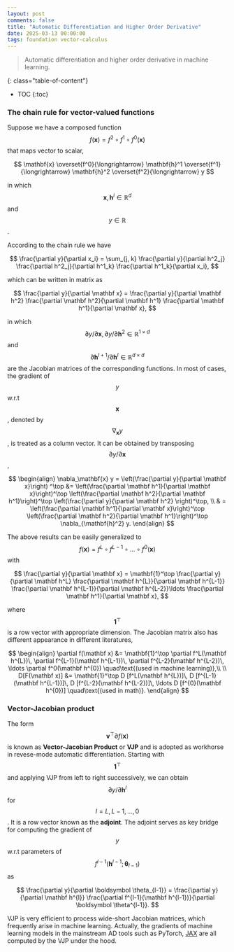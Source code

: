 ```yaml
---
layout: post
comments: false
title: "Automatic Differentiation and Higher Order Derivative"
date: 2025-03-13 00:00:00
tags: foundation vector-calculus 
---
```


> Automatic differentiation and higher order derivative in machine learning.

<!--more-->

{: class="table-of-content"}
* TOC
{:toc}

### The chain rule for vector-valued functions

Suppose we have a composed function $$f(\mathbf{x}) = f^2 \circ f^1 \circ f^0 (\mathbf x)$$ that maps vector to scalar, 

$$
\mathbf{x} \overset{f^0}{\longrightarrow} \mathbf{h}^1 \overset{f^1}{\longrightarrow}  \mathbf{h}^2 \overset{f^2}{\longrightarrow} y
$$

in which $$\mathbf x, \mathbf h^i \in \mathbb{R}^d$$ and $$y \in \mathbb{R}$$.

According to the chain rule we have

$$
\frac{\partial y}{\partial x_i} = \sum_{j, k} \frac{\partial y}{\partial h^2_j} \frac{\partial h^2_j}{\partial h^1_k} \frac{\partial h^1_k}{\partial x_i},
$$

which can be written in matrix as

$$
\frac{\partial y}{\partial \mathbf x} = \frac{\partial y}{\partial \mathbf h^2} \frac{\partial \mathbf h^2}{\partial \mathbf h^1} \frac{\partial \mathbf h^1}{\partial \mathbf x},
$$

in which $${\partial y}/{\partial \mathbf x}, {\partial y}/{\partial \mathbf h^2} \in \mathbb{R}^{1 \times d}$$ and $${\partial \mathbf h^{l+1}}/{\partial \mathbf h^l} \in \mathbb{R}^{d \times d}$$ are the Jacobian matrices of the corresponding functions. In most of cases, the gradient of $$y$$ w.r.t $$\mathbf{x}$$, denoted by $$\nabla_\mathbf{x} y$$, is treated as a column vector. It can be obtained by transposing $${\partial y}/{\partial \mathbf x}$$,

$$
\begin{align}
\nabla_\mathbf{x} y = \left(\frac{\partial y}{\partial \mathbf x}\right) ^\top &=  \left(\frac{\partial \mathbf h^1}{\partial \mathbf x}\right)^\top \left(\frac{\partial \mathbf h^2}{\partial \mathbf h^1}\right)^\top \left(\frac{\partial y}{\partial \mathbf h^2} \right)^\top, \\
& =  \left(\frac{\partial \mathbf h^1}{\partial \mathbf x}\right)^\top \left(\frac{\partial \mathbf h^2}{\partial \mathbf h^1}\right)^\top \nabla_{\mathbf{h}^2} y.
\end{align}
$$

The above results can be easily generalized to $$f(\mathbf{x}) = f^L \circ f^{L-1} \circ \ldots \circ f^0 (\mathbf x)$$ with

$$
\frac{\partial y}{\partial \mathbf x} = \mathbf{1}^\top \frac{\partial y}{\partial \mathbf h^L} \frac{\partial \mathbf h^{L}}{\partial \mathbf h^{L-1}} \frac{\partial \mathbf h^{L-1}}{\partial \mathbf h^{L-2}}\ldots \frac{\partial \mathbf h^1}{\partial \mathbf x},
$$

where $$\mathbf 1^\top$$ is a row vector with appropriate dimension. The Jacobian matrix also has different appearance in different literatures,

$$
\begin{align}
\partial f(\mathbf x) &= \mathbf{1}^\top \partial f^L(\mathbf h^{L})\, \partial f^{L-1}(\mathbf h^{L-1})\, \partial f^{L-2}(\mathbf h^{L-2})\, \ldots \partial f^0(\mathbf h^{0}) \quad\text{(used in machine learning)},\\
\\
D[F(\mathbf x)] &= \mathbf{1}^\top D [f^L(\mathbf h^{L})]\, D [f^{L-1}(\mathbf h^{L-1})]\, D [f^{L-2}(\mathbf h^{L-2})]\, \ldots D [f^{0}(\mathbf h^{0})] \quad\text{(used in math)}.
\end{align}
$$

### Vector-Jacobian product

The form $$\mathbf{v}^\top \partial f(\mathbf x)$$ is known as **Vector-Jacobian Product** or **VJP** and is adopted as workhorse in revese-mode automatic differentiation. Starting with $$\mathbf 1^\top$$ and applying VJP from left to right successively, we can obtain $${\partial y} / {\partial \mathbf h^l}$$ for $$l=L, L-1, \ldots, 0$$. It is a row vector known as the **adjoint**. The adjoint serves as key bridge for computing the gradient of $$y$$ w.r.t parameters of $$f^{l-1}(\mathbf h^{l-1} ; \boldsymbol \theta_{l-1})$$ as

$$
\frac{\partial y}{\partial \boldsymbol \theta_{l-1}} = \frac{\partial y}{\partial \mathbf h^{l}} \frac{\partial f^{l-1}(\mathbf h^{l-1})}{\partial \boldsymbol \theta^{l-1}}.
$$

VJP is very efficient to process wide-short Jacobian matrices, which frequently arise in machine learning. Actually, the gradients of machine learning models in the mainstream AD tools such as PyTorch, [JAX](https://docs.jax.dev/en/latest/advanced-autodiff.html) are all computed by the VJP under the hood.
